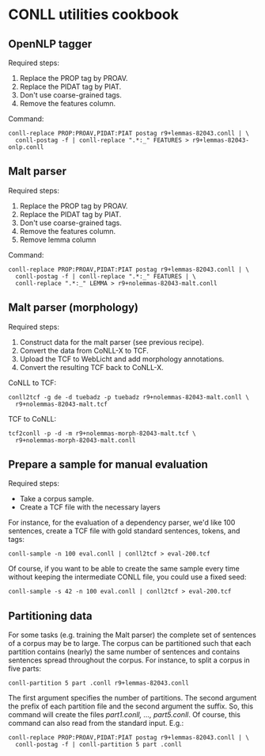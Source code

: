 # CONLL utilities cookbook

## OpenNLP tagger

Required steps:

1. Replace the PROP tag by PROAV.
2. Replace the PIDAT tag by PIAT.
3. Don't use coarse-grained tags.
4. Remove the features column.

Command:

    conll-replace PROP:PROAV,PIDAT:PIAT postag r9+lemmas-82043.conll | \
      conll-postag -f | conll-replace ".*:_" FEATURES > r9+lemmas-82043-onlp.conll

## Malt parser

Required steps:

1. Replace the PROP tag by PROAV.
2. Replace the PIDAT tag by PIAT.
3. Don't use coarse-grained tags.
4. Remove the features column.
5. Remove lemma column

Command:

    conll-replace PROP:PROAV,PIDAT:PIAT postag r9+lemmas-82043.conll | \
      conll-postag -f | conll-replace ".*:_" FEATURES | \
      conll-replace ".*:_" LEMMA > r9+nolemmas-82043-malt.conll

## Malt parser (morphology)

Required steps:

1. Construct data for the malt parser (see previous recipe).
2. Convert the data from CoNLL-X to TCF.
3. Upload the TCF to WebLicht and add morphology annotations.
4. Convert the resulting TCF back to CoNLL-X.

CoNLL to TCF:

    conll2tcf -g de -d tuebadz -p tuebadz r9+nolemmas-82043-malt.conll \
      r9+nolemmas-82043-malt.tcf

TCF to CoNLL:

    tcf2conll -p -d -m r9+nolemmas-morph-82043-malt.tcf \
      r9+nolemmas-morph-82043-malt.conll

## Prepare a sample for manual evaluation

Required steps:

* Take a corpus sample.
* Create a TCF file with the necessary layers

For instance, for the evaluation of a dependency parser, we'd like 100
sentences, create a TCF file with gold standard sentences, tokens, and
tags:

    conll-sample -n 100 eval.conll | conll2tcf > eval-200.tcf

Of course, if you want to be able to create the same sample every time
without keeping the intermediate CONLL file, you could use a fixed
seed:

    conll-sample -s 42 -n 100 eval.conll | conll2tcf > eval-200.tcf

## Partitioning data

For some tasks (e.g. training the Malt parser) the complete set of
sentences of a corpus may be to large. The corpus can be partitioned
such that each partition contains (nearly) the same number of sentences
and contains sentences spread throughout the corpus. For instance,
to split a corpus in five parts:

    conll-partition 5 part .conll r9+lemmas-82043.conll

The first argument specifies the number of partitions. The second argument
the prefix of each partition file and the second argument the suffix. So,
this command will create the files *part1.conll, ..., part5.conll*. Of
course, this command can also read from the standard input. E.g.:

    conll-replace PROP:PROAV,PIDAT:PIAT postag r9+lemmas-82043.conll | \
      conll-postag -f | conll-partition 5 part .conll
